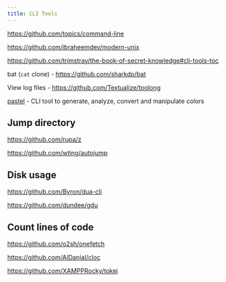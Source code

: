 ```yaml
---
title: CLI Tools
---
```


https://github.com/topics/command-line

https://github.com/ibraheemdev/modern-unix

https://github.com/trimstray/the-book-of-secret-knowledge#cli-tools-toc

bat (`cat` clone) - https://github.com/sharkdp/bat

View log files - https://github.com/Textualize/toolong

[pastel](https://github.com/sharkdp/pastel) - CLI tool to generate, analyze, convert and manipulate colors

## Jump directory

https://github.com/rupa/z

https://github.com/wting/autojump

## Disk usage

https://github.com/Byron/dua-cli

https://github.com/dundee/gdu

## Count lines of code

https://github.com/o2sh/onefetch

https://github.com/AlDanial/cloc

https://github.com/XAMPPRocky/tokei
